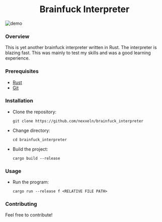 <h1 align="center">Brainfuck Interpreter</h1>

![demo](https://github.com/nexxeln/brainfuck_interpreter/blob/main/images/demo.gif?raw=true)

### Overview
This is yet another brainfuck interpreter written in Rust. The interpreter is blazing fast. 
This was mainly to test my skills and was a good learning experience.

### Prerequisites
- [Rust](https://www.rust-lang.org/)
- [Git](https://git-scm.com/)

### Installation
- Clone the repository:
  ```shell
  git clone https://github.com/nexxeln/brainfuck_interpreter  
  ```
- Change directory:
  ```shell
  cd brainfuck_interpreter
  ```
- Build the project:
  ```shell
  cargo build --release
  ```
  
### Usage
- Run the program:
  ```shell
  cargo run --release f <RELATIVE FILE PATH>
  ```

### Contributing
Feel free to contribute!